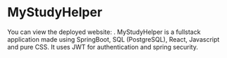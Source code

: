 # MyStudyHelper
You can view the deployed website:        . MyStudyHelper is a fullstack application made using SpringBoot, SQL (PostgreSQL), React, Javascript and pure CSS. It uses JWT for authentication and spring security.
